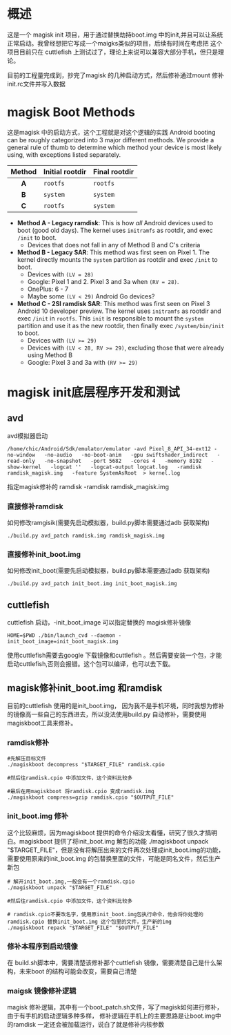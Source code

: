 


# 概述
这是一个 magisk init 项目，用于通过替换劫持boot.img 中的init,并且可以让系统正常启动。我曾经想把它写成一个maigks类似的项目，后续有时间在考虑把
这个项目目前只在 cuttlefish 上测试过了，理论上来说可以兼容大部分手机，但只是理论。

目前的工程量完成到，抄完了magisk 的几种启动方式，然后修补通过mount 修补init.rc文件并写入数据

# magisk Boot Methods

这是magisk 中的启动方式，这个工程就是对这个逻辑的实践
Android booting can be roughly categorized into 3 major different methods. We provide a general rule of thumb to determine which method your device is most likely using, with exceptions listed separately.

Method | Initial rootdir | Final rootdir
:---: | --- | ---
**A** | `rootfs` | `rootfs`
**B** | `system` | `system`
**C** | `rootfs` | `system`

- **Method A - Legacy ramdisk**: This is how *all* Android devices used to boot (good old days). The kernel uses `initramfs` as rootdir, and exec `/init` to boot.
    - Devices that does not fall in any of Method B and C's criteria
- **Method B - Legacy SAR**: This method was first seen on Pixel 1. The kernel directly mounts the `system` partition as rootdir and exec `/init` to boot.
    - Devices with `(LV = 28)`
    - Google: Pixel 1 and 2. Pixel 3 and 3a when `(RV = 28)`.
    - OnePlus: 6 - 7
    - Maybe some `(LV < 29)` Android Go devices?
- **Method C - 2SI ramdisk SAR**: This method was first seen on Pixel 3 Android 10 developer preview. The kernel uses `initramfs` as rootdir and exec `/init` in `rootfs`. This `init` is responsible to mount the `system` partition and use it as the new rootdir, then finally exec `/system/bin/init` to boot.
    - Devices with `(LV >= 29)`
    - Devices with `(LV < 28, RV >= 29)`, excluding those that were already using Method B
    - Google: Pixel 3 and 3a with `(RV >= 29)`


# magisk init底层程序开发和测试

## avd
avd模拟器启动
```
/home/chic/Android/Sdk/emulator/emulator -avd Pixel_8_API_34-ext12 -no-window   -no-audio   -no-boot-anim   -gpu swiftshader_indirect   -read-only   -no-snapshot   -port 5682   -cores 4   -memory 8192   -show-kernel   -logcat ''   -logcat-output logcat.log   -ramdisk ramdisk_magisk.img   -feature SystemAsRoot  > kernel.log
```
指定magisk修补的 ramdisk -ramdisk ramdisk_magisk.img

### 直接修补ramdisk

如何修改ramgisik(需要先启动模拟器，build.py脚本需要通过adb 获取架构)
```
./build.py avd_patch ramdisk.img ramdisk_magisk.img
```


### 直接修补init_boot.img

如何修改init_boot(需要先启动模拟器，build.py脚本需要通过adb 获取架构)
```
./build.py avd_patch init_boot.img init_boot_magisk.img
```


## cuttlefish
cuttlefish 启动，-init_boot_image 可以指定替换的 magisk修补镜像
```
HOME=$PWD ./bin/launch_cvd --daemon -init_boot_image=init_boot_magisk.img
``` 
使用cuttlefish需要去google 下载镜像和cuttlefish 。然后需要安装一个包，才能启动cuttlefish,否则会报错。这个包可以编译，也可以去下载。

## magisk修补init_boot.img 和ramdisk
目前的cuttlefish 使用的是init_boot.img， 因为我不是手机环境，同时我想为修补的镜像高一些自己的东西进去，所以没法使用build.py 自动修补，需要使用magiskboot工具来修补。
### ramdisk修补
```
#先解压目标文件
./magiskboot decompress "$TARGET_FILE" ramdisk.cpio

#然后往ramdisk.cpio 中添加文件，这个资料比较多

#最后在用magiskboot 将ramdisk.cpio 变成ramdisk.img
./magiskboot compress=gzip ramdisk.cpio "$OUTPUT_FILE"

```

### init_boot.img 修补
这个比较麻烦，因为magiskboot 提供的命令介绍没太看懂，研究了很久才搞明白。magiskboot  提供了将init_boot.img 解包的功能 ./magiskboot unpack "$TARGET_FILE"，但是没有将解压出来的文件再次处理成init_boot.img的功能，需要使用原来的init_boot.img 的包替换里面的文件，可能是同名文件，然后生产新包
```
# 解开init_boot.img,一般会有一个ramdisk.cpio
./magiskboot unpack "$TARGET_FILE"

#然后往ramdisk.cpio 中添加文件，这个资料比较多

# ramdisk.cpio不要改名字，使用原init_boot.img包执行命令，他会将你处理的ramdisk.cpio 替换init_boot.img 这个包里的文件，生产新的img
./magiskboot repack "$TARGET_FILE" "$OUTPUT_FILE"

```

### 修补本程序到启动镜像

在 build.sh脚本中，需要清楚该修补那个cuttlefish 镜像，需要清楚自己是什么架构，未来boot 的结构可能会改变，需要自己清楚


### maigsk 镜像修补逻辑
magisk 修补逻辑，其中有一个boot_patch.sh文件，写了magisk如何进行修补，由于有手机的启动逻辑多种多样， 修补逻辑在手机上的主要思路是让boot.img中的ramdisk 一定还会被加载运行，说白了就是修补内核参数
